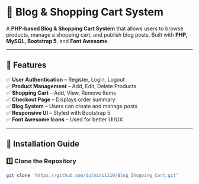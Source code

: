 # 🛒 Blog & Shopping Cart System

A **PHP-based Blog & Shopping Cart System** that allows users to browse products, manage a shopping cart, and publish blog posts. Built with **PHP, MySQL, Bootstrap 5**, and **Font Awesome**.

---

## 📌 Features
✅ **User Authentication** – Register, Login, Logout  
✅ **Product Management** – Add, Edit, Delete Products  
✅ **Shopping Cart** – Add, View, Remove Items  
✅ **Checkout Page** – Displays order summary  
✅ **Blog System** – Users can create and manage posts  
✅ **Responsive UI** – Styled with Bootstrap 5  
✅ **Font Awesome Icons** – Used for better UI/UX  

---

## 🚀 Installation Guide

### 1️⃣ **Clone the Repository**
```sh
git clone 'https://github.com/dulmini1119/Blog_Shopping_Cart.git'

